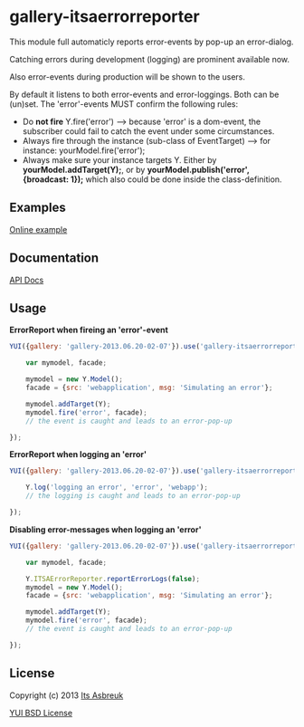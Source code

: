 gallery-itsaerrorreporter
===============



This module full automaticly reports error-events by pop-up an error-dialog.

Catching errors during development (logging) are prominent available now.

Also error-events during production will be shown to the users.


By default it listens to both error-events and error-loggings. Both can be (un)set.
The 'error'-events MUST confirm the following rules:

* Do <b>not fire</b> Y.fire('error') --> because 'error' is a dom-event, the subscriber could fail to catch the event under some circumstances.
* Always fire through the instance (sub-class of EventTarget) --> for instance: yourModel.fire('error');
* Always make sure your instance targets Y. Either by <b>yourModel.addTarget(Y);</b>, or by <b>yourModel.publish('error', {broadcast: 1});</b> which also could be done inside the class-definition.



Examples
--------
[Online example](http://projects.itsasbreuk.nl/examples/itsaerrorreporter/index.html)

Documentation
--------------
[API Docs](http://projects.itsasbreuk.nl/apidocs/classes/Y.ITSAErrorReporter.html)

Usage
-----

<b>ErrorReport when fireing an 'error'-event</b>
```js
YUI({gallery: 'gallery-2013.06.20-02-07'}).use('gallery-itsaerrorreporter', 'model', function(Y) {

    var mymodel, facade;

    mymodel = new Y.Model();
    facade = {src: 'webapplication', msg: 'Simulating an error'};

    mymodel.addTarget(Y);
    mymodel.fire('error', facade);
    // the event is caught and leads to an error-pop-up

});
```

<b>ErrorReport when logging an 'error'</b>
```js
YUI({gallery: 'gallery-2013.06.20-02-07'}).use('gallery-itsaerrorreporter', function(Y) {

    Y.log('logging an error', 'error', 'webapp');
    // the logging is caught and leads to an error-pop-up

});
```

<b>Disabling error-messages when logging an 'error'</b>
```js
YUI({gallery: 'gallery-2013.06.20-02-07'}).use('gallery-itsaerrorreporter', 'model', function(Y) {

    var mymodel, facade;

    Y.ITSAErrorReporter.reportErrorLogs(false);
    mymodel = new Y.Model();
    facade = {src: 'webapplication', msg: 'Simulating an error'};

    mymodel.addTarget(Y);
    mymodel.fire('error', facade);
    // the event is caught and leads to an error-pop-up

});
```

License
-------

Copyright (c) 2013 [Its Asbreuk](http://http://itsasbreuk.nl)

[YUI BSD License](http://developer.yahoo.com/yui/license.html)
